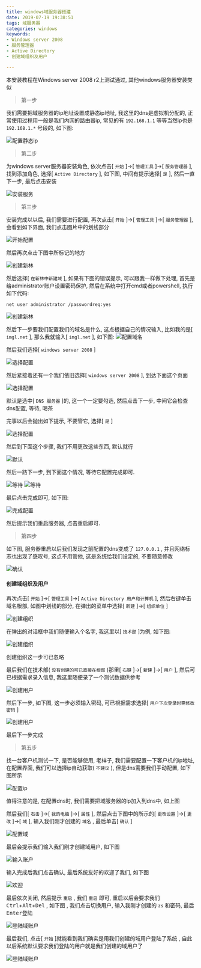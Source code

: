 ```yaml
---
title: windows域服务器搭建
date: 2019-07-19 19:38:51
tags: 域服务器
categories: windows
keywords:
- Windows server 2008
- 服务管理器
- Active Directory
- 创建域组织及用户

---
```

本安装教程在Windows server 2008 r2上测试通过, 其他windows服务器安装类似

> 第一步

我们需要把域服务器的ip地址设置成静态ip地址, 我这里的dns是虚拟机分配的, 正常使用过程用一般是我们内网的路由器ip, 常见的有 `192.168.1.1` 等等当然ip也是 `192.168.1.*` 号段的, 如下图:

![配置静态ip](https://res.imgl.net/hexo/yufw/Windows-Server-2008-R2-x64-2019-07-19-18-50-14.png "配置静态ip")

> 第二步

为windows server服务器安装角色, 依次点击[ `开始` ]->[ `管理工具` ]->[ `服务管理器` ], 找到添加角色, 选择[ `Active Directory` ], 如下图, 中间有提示选择[ `是` ], 然后一直下一步, 最后点击安装

![安装服务](https://res.imgl.net/hexo/yufw/Windows-Server-2008-R2-x64-2019-07-19-19-37-18.png "安装服务")

> 第三步

安装完成以以后, 我们需要进行配置, 再次点击[ `开始` ]->[ `管理工具` ]->[ `服务管理器` ], 会看到如下界面, 我们点击图片中的划线部分

![开始配置](https://res.imgl.net/hexo/yufw/Windows-Server-2008-R2-x64-2019-07-19-19-55-35.jpg "开始配置")

然后再次点击下图中所标记的地方

![创建新林](https://res.imgl.net/hexo/yufw/Windows-Server-2008-R2-x64-2019-07-19-19-58-24.jpg "创建新林")

然后选择[ `在新林中新建域` ], 如果有下图的错误提示, 可以跟我一样做下处理, 首先是给administrator账户设置密码保护, 然后在系统中打开cmd或者powershell, 执行如下代码:

    net user administrator /passwordreq:yes 

![创建新林](https://res.imgl.net/hexo/yufw/Windows-Server-2008-R2-x64-2019-07-19-19-59-55.png "创建新林")

然后下一步要我们配置我们的域名是什么, 这点根据自己的情况输入, 比如我的是[ `imgl.net` ], 那么我就输入[ `imgl.net` ], 如下图:
![配置域名](https://res.imgl.net/hexo/yufw/Windows-Server-2008-R2-x64-2019-07-19-20-10-03.png "配置域名")

然后我们选择[ `windows server 2008` ]

![选择配置](https://res.imgl.net/hexo/yufw/Windows-Server-2008-R2-x64-2019-07-19-20-11-58.png "选择配置")

然后紧接着还有一个我们依旧选择[ `windows server 2008` ], 到达下面这个页面

![选择配置](https://res.imgl.net/hexo/yufw/Windows-Server-2008-R2-x64-2019-07-19-20-13-44.png "选择配置")

默认是选中[ `DNS 服务器` ]的, 这一个一定要勾选, 然后点击下一步, 中间它会检查dns配置, 等待, 喝茶

完事以后会抛出如下提示, 不要管它, 选择[ `是` ]

![选择配置](https://res.imgl.net/hexo/yufw/Windows-Server-2008-R2-x64-2019-07-19-20-16-52.png "选择配置")

然后到下面这个步骤, 我们不用更改这些东西, 默认就行

![默认](https://res.imgl.net/hexo/yufw/Windows-Server-2008-R2-x64-2019-07-19-20-18-45.png "默认")

然后一路下一步, 到下面这个情况, 等待它配置完成即可.

![等待](https://res.imgl.net/hexo/yufw/Windows-Server-2008-R2-x64-2019-07-19-20-20-25.png "等待")
![等待](https://res.imgl.net/hexo/yufw/Windows-Server-2008-R2-x64-2019-07-19-20-20-30.png "等待")

最后点击完成即可, 如下图:

![完成配置](https://res.imgl.net/hexo/yufw/Windows-Server-2008-R2-x64-2019-07-19-20-25-42.png "完成配置")

然后提示我们重启服务器, 点击重启即可.

> 第四步

如下图, 服务器重启以后我们发现之前配置的dns变成了 `127.0.0.1` , 并且网络标志也出现了感叹号, 这点不用管他, 这是系统给我们设定的, 不要随意修改

![确认](https://res.imgl.net/hexo/yufw/Windows-Server-2008-R2-x64-2019-07-19-20-32-25.png "确认")

#### 创建域组织及用户

再次点击[ `开始` ]->[ `管理工具` ]->[ `Active Directory 用户和计算机` ], 然后右键单击域名根部, 如图中划线的部分, 在弹出的菜单中选择[ `新建` ]->[ `组织单位` ]

![创建组织](https://res.imgl.net/hexo/yufw/Windows-Server-2008-R2-x64-2019-07-19-20-38-57.jpg "创建组织")

在弹出的对话框中我们随便输入个名字, 我这里以[ `技术部` ]为例, 如下图:

![创建组织](https://res.imgl.net/hexo/yufw/Windows-Server-2008-R2-x64-2019-07-19-20-39-32.png "创建组织")

创建组织这一步可已忽略

最后我们在技术部( `没有创建的可已直接在根部` )那里[ `右键` ]->[ `新建` ]->[ `用户` ], 然后可已根据需求录入信息, 我这里随便录了一个测试数据供参考

![创建用户](https://res.imgl.net/hexo/yufw/Windows-Server-2008-R2-x64-2019-07-19-20-52-33.png "创建用户")

然后下一步, 如下图, 这一步必须输入密码, 可已根据需求选择[ `用户下次登录时需修改密码` ]

![创建用户](https://res.imgl.net/hexo/yufw/Windows-Server-2008-R2-x64-2019-07-19-20-52-45.png "创建用户")

最后下一步完成

> 第五步

找一台客户机测试一下, 是否能够使用, 老样子, 我们需要配置一下客户机的ip地址, 在配置界面, 我们可以选择ip自动获取( `不建议` ), 但是dns需要我们手动配置, 如下图所示

![配置ip](https://res.imgl.net/hexo/yufw/Windows-7-2019-07-19-21-08-37.png "配置ip")

值得注意的是, 在配置dns时, 我们需要把域服务器的ip加入到dns中, 如上图

然后我们[ `右击` ]->[ `我的电脑` ]->[ `属性` ], 然后点击下图中的所示的[ `更改设置` ]->[ `更改` ]->[ `域` ], 输入我们刚才创建的 `域名` , 最后单击[ `确认` ]

![配置域](https://res.imgl.net/hexo/yufw/Windows-7-2019-07-19-21-02-42.jpg "配置域")

最后会提示我们输入我们刚才创建域用户, 如下图

![输入账户](https://res.imgl.net/hexo/yufw/Windows-7-2019-07-19-21-11-46.png "输入账户")

输入完成后我们点击确认, 最后系统友好的欢迎了我们, 如下图

![欢迎](https://res.imgl.net/hexo/yufw/Windows-7-2019-07-19-21-13-51.png "欢迎")

最后依次关闭, 然后提示 `重启` , 我们 `重启` 即可, 重启以后会要求我们 <kbd>Ctrl</kbd>+<kbd>Alt</kbd>+<kbd>Del</kbd> , 如下图 , 我们点击切换用户, 输入我刚才创建的 `zs` 和密码, 最后<kbd>Enter</kbd>登陆

![登陆域账户](https://res.imgl.net/hexo/yufw/Windows-7-2019-07-19-21-18-04.png "登陆域账户")

最后我们, 点击[ `开始` ]就能看到我们确实是用我们创建的域用户登陆了系统 , 自此以后系统默认要求我们登陆的用户就是我们创建的域用户了

![登陆域账户](https://res.imgl.net/hexo/yufw/Windows-7-2019-07-19-21-24-24.png "登陆域账户")

